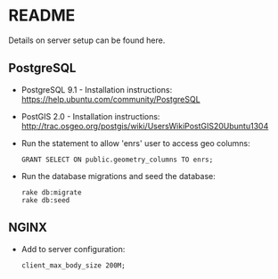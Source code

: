 README
======

Details on server setup can be found here.


PostgreSQL
----------

* PostgreSQL 9.1 -
  Installation instructions: https://help.ubuntu.com/community/PostgreSQL
* PostGIS 2.0 -
  Installation instructions: http://trac.osgeo.org/postgis/wiki/UsersWikiPostGIS20Ubuntu1304

* Run the statement to allow 'enrs' user to access geo columns:

      GRANT SELECT ON public.geometry_columns TO enrs;

* Run the database migrations and seed the database:

      rake db:migrate
      rake db:seed

NGINX
-----

* Add to server configuration:

      client_max_body_size 200M;
